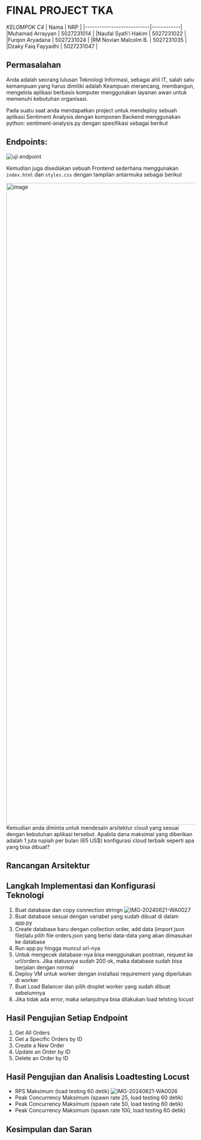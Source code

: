 # FINAL PROJECT TKA

*KELOMPOK C4*
| Nama | NRP |
|---------------------------|------------|
|Muhamad Arrayyan | 5027231014 |
|Naufal Syafi'i Hakim | 5027231022 |
|Furqon Aryadana | 5027231024 |
|RM Novian Malcolm B. | 5027231035 |
|Dzaky Faiq Fayyadhi | 5027231047 |

## Permasalahan 
Anda adalah seorang lulusan Teknologi Informasi, sebagai ahli IT, salah satu kemampuan yang harus dimiliki adalah Keampuan merancang, membangun, mengelola aplikasi berbasis komputer menggunakan layanan awan untuk memenuhi kebutuhan organisasi.

Pada suatu saat anda mendapatkan project untuk mendeploy sebuah aplikasi Sentiment Analysis dengan komponen Backend menggunakan python: sentiment-analysis.py dengan spesifikasi sebagai berikut

## Endpoints:
![uji endpoint](https://github.com/Satsujinki99/FP_TKA-C4/assets/151041878/443e26a7-efea-4448-8628-b4cd676c3ccc)

Kemudian juga disediakan sebuah Frontend sederhana menggunakan `index.html` dan `styles.css` dengan tampilan antarmuka sebagai berikut

<img width="1710" alt="image" src=https://github.com/Satsujinki99/FP_TKA-C4/assets/150534107/d0dfde10-b3a6-4ff0-b0d6-108c1fd783d2>
Kemudian anda diminta untuk mendesain arsitektur cloud yang sesuai dengan kebutuhan aplikasi tersebut. Apabila dana maksimal yang diberikan adalah 1 juta rupiah per bulan (65 US$) konfigurasi cloud terbaik seperti apa yang bisa dibuat?

## Rancangan Arsitektur
## Langkah Implementasi dan Konfigurasi Teknologi
1. Buat database dan copy connection stringn
   ![IMG-20240621-WA0027](https://github.com/Satsujinki99/FP_TKA-C4/assets/151041878/2f0762c0-bd56-43ee-938e-19c96a63a113)
3. Buat database sesuai dengan variabel yang sudah dibuat di dalam app.py
4. Create database baru dengan collection order, add data (import json file)lalu pilih file orders.json yang berisi data-data yang akan dimasukan ke database
5. Run app.py hingga muncul url-nya
6. Untuk mengecek database-nya bisa menggunakan postman, request ke url/orders. Jika statusnya sudah 200 ok, maka database sudah bisa berjalan dengan normal
7. Deploy VM untuk worker dengan installasi requirement yang diperlukan di worker
8. Buat Load Balancer dan pilih droplet worker yang sudah dibuat sebelumnya
9. Jika tidak ada error, maka selanjutnya bisa dilakukan load tetsting locust
   
## Hasil Pengujian Setiap Endpoint
1. Get All Orders
2. Get a Specific Orders by ID
3. Create a New Order
4. Update an Order by ID
5. Delete an Order by ID

## Hasil Pengujian dan Analisis Loadtesting Locust
- RPS Maksimum (load testing 60 detik)
  ![IMG-20240621-WA0026](https://github.com/Satsujinki99/FP_TKA-C4/assets/151041878/d832470c-b28d-4560-9161-09ebe22086ca)
- Peak Concurrency Maksimum (spawn rate 25, load testing 60 detik)
- Peak Concurrency Maksimum (spawn rate 50, load testing 60 detik)
- Peak Concurrency Maksimum (spawn rate 100, load testing 60 detik)
## Kesimpulan dan Saran
